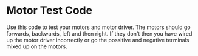 # Motor Test Code

Use this code to test your motors and motor driver. The motors should go forwards, backwards, left and then right. If they don't then you have wired up the
motor driver incorrectly or go the possitive and negative terminals mixed up on the motors.
